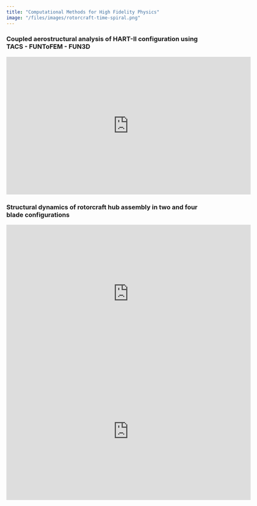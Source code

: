 ```yaml
---
title: "Computational Methods for High Fidelity Physics" 
image: "/files/images/rotorcraft-time-spiral.png"
---
```




### Coupled aerostructural analysis of HART-II configuration using TACS - FUNToFEM - FUN3D

<iframe width="640" height="360"  src="https://www.youtube.com/embed/-HM0KycBvnA" 
frameborder="0" allow="accelerometer; autoplay; clipboard-write; encrypted-media; 
gyroscope; picture-in-picture; web-share" allowfullscreen></iframe>

### Structural dynamics of rotorcraft hub assembly in two and four blade configurations

<iframe width="640" height="360" src="https://www.youtube.com/embed/avUd3ivnw8k" 
frameborder="0" allow="accelerometer; autoplay; clipboard-write; encrypted-media; 
gyroscope; picture-in-picture; web-share" allowfullscreen></iframe>

<iframe width="640" height="360" src="https://www.youtube.com/embed/Mk90l5so6lE" 
frameborder="0" allow="accelerometer; autoplay; clipboard-write; encrypted-media; 
gyroscope; picture-in-picture; web-share" allowfullscreen></iframe>

